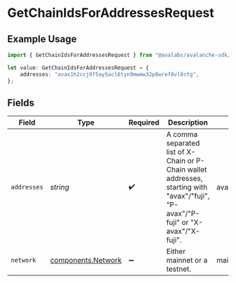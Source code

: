# GetChainIdsForAddressesRequest

## Example Usage

```typescript
import { GetChainIdsForAddressesRequest } from "@avalabs/avalanche-sdk/models/operations";

let value: GetChainIdsForAddressesRequest = {
    addresses: "avax1h2ccj9f5ay5acl6tyn9mwmw32p8wref8vl8ctg",
};
```

## Fields

| Field                                                                                                                               | Type                                                                                                                                | Required                                                                                                                            | Description                                                                                                                         | Example                                                                                                                             |
| ----------------------------------------------------------------------------------------------------------------------------------- | ----------------------------------------------------------------------------------------------------------------------------------- | ----------------------------------------------------------------------------------------------------------------------------------- | ----------------------------------------------------------------------------------------------------------------------------------- | ----------------------------------------------------------------------------------------------------------------------------------- |
| `addresses`                                                                                                                         | *string*                                                                                                                            | :heavy_check_mark:                                                                                                                  | A comma separated list of X-Chain or P-Chain wallet addresses, starting with "avax"/"fuji", "P-avax"/"P-fuji" or "X-avax"/"X-fuji". | avax1h2ccj9f5ay5acl6tyn9mwmw32p8wref8vl8ctg                                                                                         |
| `network`                                                                                                                           | [components.Network](../../models/components/network.md)                                                                            | :heavy_minus_sign:                                                                                                                  | Either mainnet or a testnet.                                                                                                        | mainnet                                                                                                                             |